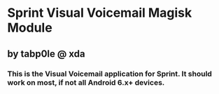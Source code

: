  Sprint Visual Voicemail Magisk Module
=======================================
## by tabp0le @ xda

### This is the Visual Voicemail application for Sprint. It should work on most, if not all Android 6.x+ devices.
